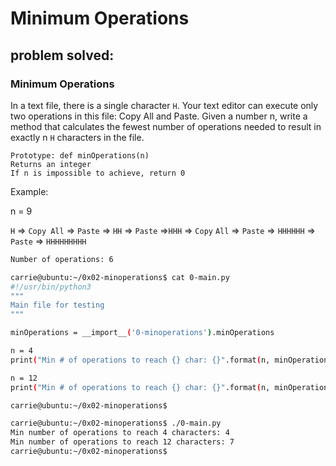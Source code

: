 # Minimum Operations 

## problem solved:
### Minimum Operations

In a text file, there is a single character `H`. Your text editor can execute only two operations in this file: Copy All and Paste. Given a number n, write a method that calculates the fewest number of operations needed to result in exactly n `H` characters in the file.

    Prototype: def minOperations(n)
    Returns an integer
    If n is impossible to achieve, return 0

Example:

n = 9

`H` => `Copy All` => `Paste` => `HH` => `Paste` =>`HHH` => `Copy` `All` => `Paste` => `HHHHHH` => `Paste` => `HHHHHHHHH`

```bash
Number of operations: 6

carrie@ubuntu:~/0x02-minoperations$ cat 0-main.py
#!/usr/bin/python3
"""
Main file for testing
"""

minOperations = __import__('0-minoperations').minOperations

n = 4
print("Min # of operations to reach {} char: {}".format(n, minOperations(n)))

n = 12
print("Min # of operations to reach {} char: {}".format(n, minOperations(n)))

carrie@ubuntu:~/0x02-minoperations$

carrie@ubuntu:~/0x02-minoperations$ ./0-main.py
Min number of operations to reach 4 characters: 4
Min number of operations to reach 12 characters: 7
carrie@ubuntu:~/0x02-minoperations$
```
